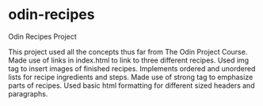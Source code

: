 # odin-recipes
Odin Recipes Project

This project used all the concepts thus far from The Odin Project Course.
Made use of links in index.html to link to three different recipes.
Used img tag to insert images of finished recipes.
Implements ordered and unordered lists for recipe ingredients and steps.
Made use of strong tag to emphasize parts of recipes.
Used basic html formatting for different sized headers and paragraphs.
